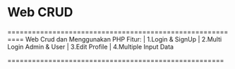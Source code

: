 # Web CRUD
==========================================================
Web Crud dan Menggunakan PHP
Fitur:
| 1.Login & SignUp
| 2.Multi Login Admin & User
| 3.Edit Profile
| 4.Multiple Input Data
  
=====================================================
